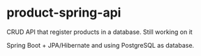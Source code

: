 # product-spring-api

CRUD API that register products in a database. 
Still working on it

Spring Boot + JPA/Hibernate and using PostgreSQL as database.
